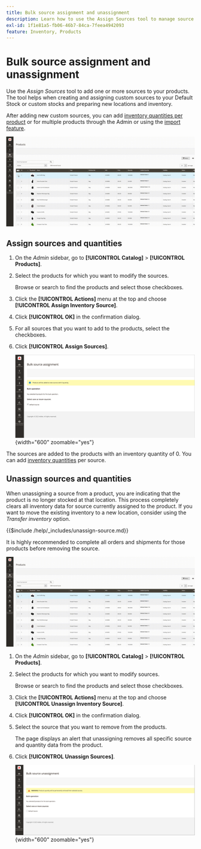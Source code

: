 ```yaml
---
title: Bulk source assignment and unassignment
description: Learn how to use the Assign Sources tool to manage source assignments for products.
exl-id: 1f1e81a5-fb06-46b7-84ca-7feea4942093
feature: Inventory, Products
---
```

# Bulk source assignment and unassignment

Use the _Assign Sources_ tool to add one or more sources to your products. The tool helps when creating and assigning custom sources to your Default Stock or custom stocks and preparing new locations and inventory.

After adding new custom sources, you can add [inventory quantities per product](quantities-assign-per-product.md) or for multiple products through the Admin or using the [import feature](inventory-import-export.md).

![Add inventory sources for selected products](assets/inventory-bulk-assign-sources.gif)

## Assign sources and quantities

1. On the _Admin_ sidebar, go to **[!UICONTROL Catalog]** > **[!UICONTROL Products]**.

1. Select the products for which you want to modify the sources.

   Browse or search to find the products and select those checkboxes.

1. Click the **[!UICONTROL Actions]** menu at the top and choose **[!UICONTROL Assign Inventory Source]**.

1. Click **[!UICONTROL OK]** in the confirmation dialog.

1. For all sources that you want to add to the products, select the checkboxes.

1. Click **[!UICONTROL Assign Sources]**.  

    ![Select products to add sources](assets/inventory-bulk-assign-sources-summary.png){width="600" zoomable="yes"}

The sources are added to the products with an inventory quantity of 0. You can add [inventory quantities](quantities-assign-per-product.md) per source.

## Unassign sources and quantities

When unassigning a source from a product, you are indicating that the product is no longer stocked at that location. This process completely clears all inventory data for source currently assigned to the product. If you want to move the existing inventory to a new location, consider using the _Transfer inventory_ option.

{{$include /help/_includes/unassign-source.md}}

It is highly recommended to complete all orders and shipments for those products before removing the source.

![Unassign sources for selected products](assets/inventory-bulk-unassign-sources.gif)

1. On the _Admin_ sidebar, go to **[!UICONTROL Catalog]** > **[!UICONTROL Products]**.

1. Select the products for which you want to modify sources.

   Browse or search to find the products and select those checkboxes.

1. Click the **[!UICONTROL Actions]** menu at the top and choose **[!UICONTROL Unassign Inventory Source]**.

1. Click **[!UICONTROL OK]** in the confirmation dialog.

1. Select the source that you want to remove from the products.

   The page displays an alert that unassigning removes all specific source and quantity data from the product.

1. Click **[!UICONTROL Unassign Sources]**.

   ![Remove sources from selected products](assets/inventory-bulk-unassign-sources-summary.png){width="600" zoomable="yes"}

